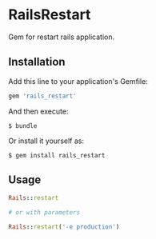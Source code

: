 # RailsRestart

Gem for restart rails application.

## Installation

Add this line to your application's Gemfile:

```ruby
gem 'rails_restart'
```

And then execute:

    $ bundle

Or install it yourself as:

    $ gem install rails_restart

## Usage

```ruby
Rails::restart

# or with parameters

Rails::restart('-e production')
```
